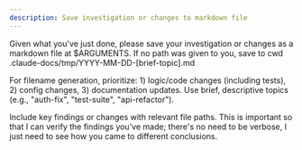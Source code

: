 ```yaml
---
description: Save investigation or changes to markdown file
---
```


Given what you've just done, please save your investigation or changes as a markdown file at $ARGUMENTS. If no path was given to you, save to cwd .claude-docs/tmp/YYYY-MM-DD-[brief-topic].md

For filename generation, prioritize: 1) logic/code changes (including tests), 2) config changes, 3) documentation updates. Use brief, descriptive topics (e.g., "auth-fix", "test-suite", "api-refactor").

Include key findings or changes with relevant file paths. This is important so that I can verify the findings you've made; there's no need to be verbose, I just need to see how you came to different conclusions.